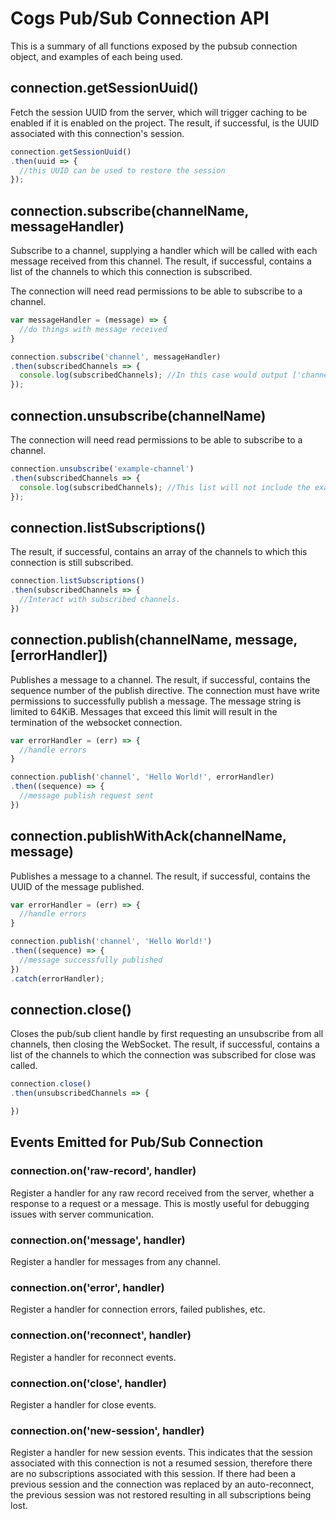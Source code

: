 # Cogs Pub/Sub Connection API
This is a summary of all functions exposed by the pubsub connection object, and examples of each being used.

## connection.getSessionUuid()
Fetch the session UUID from the server, which will trigger caching to be enabled if it is enabled on the project. The result, if successful, is the UUID associated with this connection's session.

```javascript
connection.getSessionUuid()
.then(uuid => {
  //this UUID can be used to restore the session
});
```

## connection.subscribe(channelName, messageHandler)
Subscribe to a channel, supplying a handler which will be called with each message received from this channel. The result, if successful, contains a list of the channels to which this connection is subscribed.

The connection will need read permissions to be able to subscribe to a channel.

```javascript
var messageHandler = (message) => {
  //do things with message received
}

connection.subscribe('channel', messageHandler)
.then(subscribedChannels => {
  console.log(subscribedChannels); //In this case would output ['channel']
});
```
## connection.unsubscribe(channelName)
The connection will need read permissions to be able to subscribe to a channel.

```javascript
connection.unsubscribe('example-channel')
.then(subscribedChannels => {
  console.log(subscribedChannels); //This list will not include the example-channel channel
});
```

## connection.listSubscriptions()
The result, if successful, contains an array of the channels to which this connection is still subscribed.

```javascript
connection.listSubscriptions()
.then(subscribedChannels => {
  //Interact with subscribed channels.
})
```

## connection.publish(channelName, message, [errorHandler])
Publishes a message to a channel. The result, if successful, contains the sequence number of the publish directive. The connection must have write permissions to successfully publish a message.
The message string is limited to 64KiB. Messages that exceed this limit will result in the termination of the websocket connection.

```javascript
var errorHandler = (err) => {
  //handle errors
}

connection.publish('channel', 'Hello World!', errorHandler)
.then((sequence) => {
  //message publish request sent
})
```

## connection.publishWithAck(channelName, message)
Publishes a message to a channel. The result, if successful, contains the UUID of the message published.

```javascript
var errorHandler = (err) => {
  //handle errors
}

connection.publish('channel', 'Hello World!')
.then((sequence) => {
  //message successfully published
})
.catch(errorHandler);
```

## connection.close()
Closes the pub/sub client handle by first requesting an unsubscribe from all channels, then closing the WebSocket. The result, if successful, contains a list of the channels to which the connection was subscribed for close was called.

```javascript
connection.close()
.then(unsubscribedChannels => {

})
```
## Events Emitted for Pub/Sub Connection

### connection.on('raw-record', handler)
Register a handler for any raw record received from the server, whether a response to a request or a message. This is mostly useful for debugging issues with server communication.

### connection.on('message', handler)
Register a handler for messages from any channel.

### connection.on('error', handler)
Register a handler for connection errors, failed publishes, etc.

### connection.on('reconnect', handler)
Register a handler for reconnect events.

### connection.on('close', handler)
Register a handler for close events.

### connection.on('new-session', handler)
Register a handler for new session events. This indicates that the session associated with this connection is not a resumed session, therefore there are no subscriptions associated with this session. If there had been a previous session and the connection was replaced by an auto-reconnect, the previous session was not restored resulting in all subscriptions being lost.